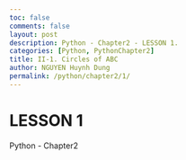 ```yaml
---
toc: false
comments: false
layout: post
description: Python - Chapter2 - LESSON 1.
categories: [Python, PythonChapter2]
title: II-1. Circles of ABC
author: NGUYEN Huynh Dung
permalink: /python/chapter2/1/
---
```


# LESSON 1
Python - Chapter2 



